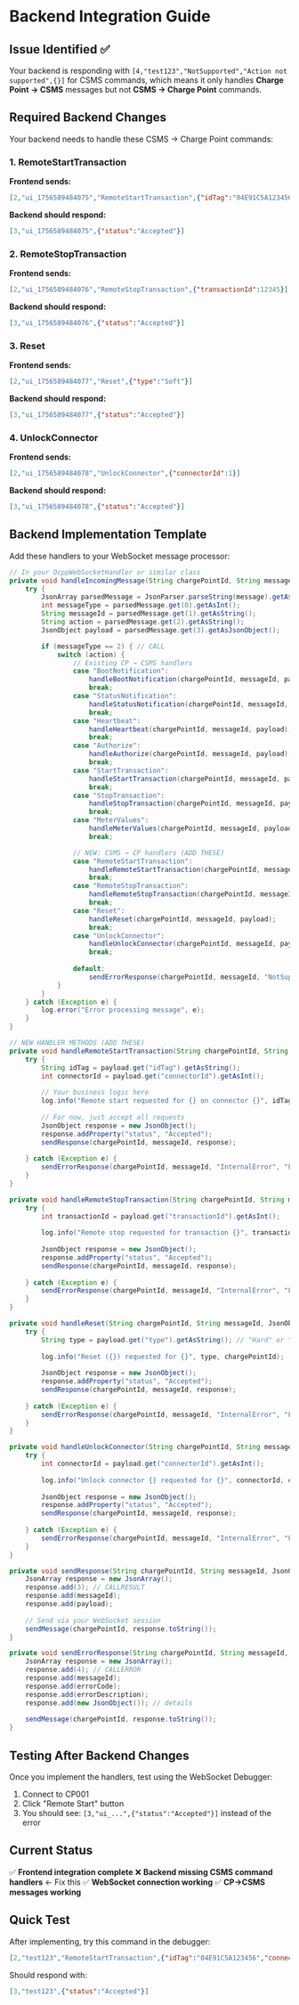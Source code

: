 # Backend Integration Guide

## Issue Identified ✅

Your backend is responding with `[4,"test123","NotSupported","Action not supported",{}]` for CSMS commands, which means it only handles **Charge Point → CSMS** messages but not **CSMS → Charge Point** commands.

## Required Backend Changes

Your backend needs to handle these CSMS → Charge Point commands:

### 1. RemoteStartTransaction
**Frontend sends:**
```json
[2,"ui_1756589484075","RemoteStartTransaction",{"idTag":"04E91C5A123456","connectorId":1}]
```

**Backend should respond:**
```json
[3,"ui_1756589484075",{"status":"Accepted"}]
```

### 2. RemoteStopTransaction
**Frontend sends:**
```json
[2,"ui_1756589484076","RemoteStopTransaction",{"transactionId":12345}]
```

**Backend should respond:**
```json
[3,"ui_1756589484076",{"status":"Accepted"}]
```

### 3. Reset
**Frontend sends:**
```json
[2,"ui_1756589484077","Reset",{"type":"Soft"}]
```

**Backend should respond:**
```json
[3,"ui_1756589484077",{"status":"Accepted"}]
```

### 4. UnlockConnector
**Frontend sends:**
```json
[2,"ui_1756589484078","UnlockConnector",{"connectorId":1}]
```

**Backend should respond:**
```json
[3,"ui_1756589484078",{"status":"Accepted"}]
```

## Backend Implementation Template

Add these handlers to your WebSocket message processor:

```java
// In your OcppWebSocketHandler or similar class
private void handleIncomingMessage(String chargePointId, String message) {
    try {
        JsonArray parsedMessage = JsonParser.parseString(message).getAsJsonArray();
        int messageType = parsedMessage.get(0).getAsInt();
        String messageId = parsedMessage.get(1).getAsString();
        String action = parsedMessage.get(2).getAsString();
        JsonObject payload = parsedMessage.get(3).getAsJsonObject();

        if (messageType == 2) { // CALL
            switch (action) {
                // Existing CP → CSMS handlers
                case "BootNotification":
                    handleBootNotification(chargePointId, messageId, payload);
                    break;
                case "StatusNotification":
                    handleStatusNotification(chargePointId, messageId, payload);
                    break;
                case "Heartbeat":
                    handleHeartbeat(chargePointId, messageId, payload);
                    break;
                case "Authorize":
                    handleAuthorize(chargePointId, messageId, payload);
                    break;
                case "StartTransaction":
                    handleStartTransaction(chargePointId, messageId, payload);
                    break;
                case "StopTransaction":
                    handleStopTransaction(chargePointId, messageId, payload);
                    break;
                case "MeterValues":
                    handleMeterValues(chargePointId, messageId, payload);
                    break;

                // NEW: CSMS → CP handlers (ADD THESE)
                case "RemoteStartTransaction":
                    handleRemoteStartTransaction(chargePointId, messageId, payload);
                    break;
                case "RemoteStopTransaction":
                    handleRemoteStopTransaction(chargePointId, messageId, payload);
                    break;
                case "Reset":
                    handleReset(chargePointId, messageId, payload);
                    break;
                case "UnlockConnector":
                    handleUnlockConnector(chargePointId, messageId, payload);
                    break;
                    
                default:
                    sendErrorResponse(chargePointId, messageId, "NotSupported", "Action not supported");
            }
        }
    } catch (Exception e) {
        log.error("Error processing message", e);
    }
}

// NEW HANDLER METHODS (ADD THESE)
private void handleRemoteStartTransaction(String chargePointId, String messageId, JsonObject payload) {
    try {
        String idTag = payload.get("idTag").getAsString();
        int connectorId = payload.get("connectorId").getAsInt();
        
        // Your business logic here
        log.info("Remote start requested for {} on connector {}", idTag, connectorId);
        
        // For now, just accept all requests
        JsonObject response = new JsonObject();
        response.addProperty("status", "Accepted");
        sendResponse(chargePointId, messageId, response);
        
    } catch (Exception e) {
        sendErrorResponse(chargePointId, messageId, "InternalError", "Failed to process RemoteStartTransaction");
    }
}

private void handleRemoteStopTransaction(String chargePointId, String messageId, JsonObject payload) {
    try {
        int transactionId = payload.get("transactionId").getAsInt();
        
        log.info("Remote stop requested for transaction {}", transactionId);
        
        JsonObject response = new JsonObject();
        response.addProperty("status", "Accepted");
        sendResponse(chargePointId, messageId, response);
        
    } catch (Exception e) {
        sendErrorResponse(chargePointId, messageId, "InternalError", "Failed to process RemoteStopTransaction");
    }
}

private void handleReset(String chargePointId, String messageId, JsonObject payload) {
    try {
        String type = payload.get("type").getAsString(); // "Hard" or "Soft"
        
        log.info("Reset ({}) requested for {}", type, chargePointId);
        
        JsonObject response = new JsonObject();
        response.addProperty("status", "Accepted");
        sendResponse(chargePointId, messageId, response);
        
    } catch (Exception e) {
        sendErrorResponse(chargePointId, messageId, "InternalError", "Failed to process Reset");
    }
}

private void handleUnlockConnector(String chargePointId, String messageId, JsonObject payload) {
    try {
        int connectorId = payload.get("connectorId").getAsInt();
        
        log.info("Unlock connector {} requested for {}", connectorId, chargePointId);
        
        JsonObject response = new JsonObject();
        response.addProperty("status", "Accepted");
        sendResponse(chargePointId, messageId, response);
        
    } catch (Exception e) {
        sendErrorResponse(chargePointId, messageId, "InternalError", "Failed to process UnlockConnector");
    }
}

private void sendResponse(String chargePointId, String messageId, JsonObject payload) {
    JsonArray response = new JsonArray();
    response.add(3); // CALLRESULT
    response.add(messageId);
    response.add(payload);
    
    // Send via your WebSocket session
    sendMessage(chargePointId, response.toString());
}

private void sendErrorResponse(String chargePointId, String messageId, String errorCode, String errorDescription) {
    JsonArray response = new JsonArray();
    response.add(4); // CALLERROR
    response.add(messageId);
    response.add(errorCode);
    response.add(errorDescription);
    response.add(new JsonObject()); // details
    
    sendMessage(chargePointId, response.toString());
}
```

## Testing After Backend Changes

Once you implement the handlers, test using the WebSocket Debugger:

1. Connect to CP001
2. Click "Remote Start" button
3. You should see: `[3,"ui_...",{"status":"Accepted"}]` instead of the error

## Current Status

✅ **Frontend integration complete**
❌ **Backend missing CSMS command handlers** ← Fix this
✅ **WebSocket connection working**
✅ **CP→CSMS messages working**

## Quick Test

After implementing, try this command in the debugger:
```json
[2,"test123","RemoteStartTransaction",{"idTag":"04E91C5A123456","connectorId":1}]
```

Should respond with:
```json
[3,"test123",{"status":"Accepted"}]
```